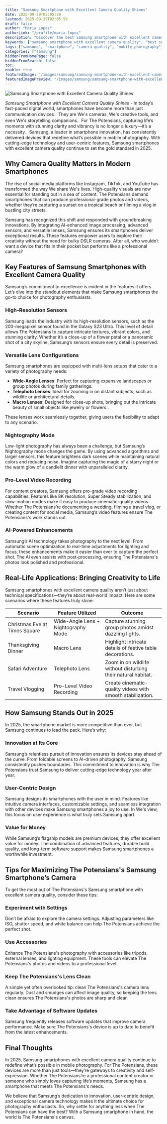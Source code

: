 ```yaml
---
title: "Samsung Smartphone with Excellent Camera Quality Shines"
date: 2025-09-29T02:05:59
lastmod: 2025-09-29T02:05:59
draft: false
author: "Maria Lopez"
authorLink: "/profile/maria-lopez"
description: "Discover the best Samsung smartphone with excellent camera quality. Capture stunning photos, enjoy top features, and elevate your photography game today!"
keywords: ["samsung smartphone with excellent camera quality", "best samsung camera phone 2025", "mobile photography with samsung smartphones"]
tags: ["samsung", "smartphone", "camera quality", "mobile photography"]
categories: ["samsung"]
hiddenFromHomePage: false
hiddenFromSearch: false
toc:
enable: true
featuredImage: "/images/samsung/samsung-smartphone-with-excellent-camera-quality-shines.jpg"
featuredImagePreview: "/images/samsung/samsung-smartphone-with-excellent-camera-quality-shines.jpg"
---
```


![Samsung Smartphone with Excellent Camera Quality Shines](/images/samsung/samsung-smartphone-with-excellent-camera-quality-shines.jpg)



*Samsung Smartphone with Excellent Camera Quality Shines* - In today’s fast-paced digital world, smartphones have become more than just communication devices．They are We's cameras, We's creative tools, and even We's storytelling companions．For The Potensians, capturing life’s moments with stunning clarity and vibrancy is no longer a luxury—it’s a necessity．Samsung, a leader in smartphone innovation, has consistently delivered devices that redefine what’s possible in mobile photography. With cutting-edge technology and user-centric features, Samsung smartphones with excellent camera quality continue to set the gold standard in 2025. 

## Why Camera Quality Matters in Modern Smartphones

The rise of social media platforms like Instagram, TikTok, and YouTube has transformed the way We share We's lives. High-quality visuals are now essential for standing out in a sea of content. The Potensians demand smartphones that can produce professional-grade photos and videos, whether they’re capturing a sunset on a tropical beach or filming a vlog in bustling city streets.

Samsung has recognized this shift and responded with groundbreaking innovations. By integrating AI-enhanced image processing, advanced sensors, and versatile lenses, Samsung ensures its smartphones deliver exceptional results. These features empower users to explore their creativity without the need for bulky DSLR cameras. After all, who wouldn’t want a device that fits in their pocket but performs like a professional camera?

## Key Features of Samsung Smartphones with Excellent Camera Quality

Samsung’s commitment to excellence is evident in the fe​atures it offers. Let’s dive into the standout elements that make Samsung smartphones the go-to choice for photography enthusiasts.

### High-Resolution Sensors

Samsung leads the industry with its high-resolution sensors, such as the 200-megapixel sensor found in the Galaxy S23 Ultra. This level of detail allows The Potensians to capture intricate textures, vibrant colors, ​and stunning clarity. Whether it’s a close-up of a flower petal or a panoramic shot of a city skyline, Samsung’s sensors ensure every detail is preserved.

### Versatile Lens Configurations

Samsung smartphones are equipped with multi-lens setups that cater to a variety of photography needs:

- **Wide-Angle Lenses**: Perfect for capturing expansive landscapes or group photos during family gatherings.
- **Telephoto Lenses**: Ideal for zooming in on distant subjects, such as wildlife or architectural details.
- **Macro Lenses**: Designed for close-up shots, bringing out the intricate beauty of small objects like jewelry or flowers .

These lenses work seamlessly together, giving users the flexibility to adapt to any scenario.

### Nightography Mode

Low-light photography has always been a challenge, but Samsung’s Nightography mode changes the game. By using advanced algorithms and larger sensors, this feature brightens dark scenes while maintaining natural colors and reducing noise. Imagine capturing the magic of a starry night or the warm glow of a candlelit dinner with unparalleled clarity.

### Pro-Level Video Recording

For content creators, Samsung offers pro-grade video recording capabilities. Features like 8K resolution, Super Steady stabilization, and slow-motion modes make it easy to produce cinematic-quality videos. Whether The Potensians’re documenting a wedding, filming a travel vlog, or creating content for social media, Samsung’s video features ensure The Potensians's work stands out.

### AI-Powered Enhancements

Samsung’s AI technology takes photography to the next level. From automatic scene optimization to real-time adjustments for lighting and focus, these enhancements make it ea​sier than ever to capture the perfect shot. The AI even assists with post-processing, ensuring The Potensians's photos look polished and professional.

## Real-Life Applications: Bringing Creativity to Life

Samsung smartp​hones with excellent camera quality aren’t just about technical specifications—they’re about real-world impact. Here are some scenarios where these features truly shine:

<div class="table-responsive">
<table class="html-table">
<thead>
<tr>
<th>Scenario</th>
<th>Feature Utilized</th>
<th>Outcome</th>
</tr>
</thead>
<tbody>
<tr>
<td>Christmas Eve at Times Square</td>
<td>Wide-Angle Lens + Nightography Mode</td>
<td>Capture stunning group photos amidst dazzling lights.</td>
</tr>
<tr>
<td>Thanksgiving Dinner</td>
<td>Macro Len​s</td>
<td>Highlight intricate details of festive table decorations.</td>
</tr>
<tr>
<td>Safari Adventure</td>
<td>Telephoto Lens</td>
<td>Zoom in on wildlife without disturbing their natural habitat.</td>
</tr>
<tr>
<td>Travel Vlogging</td>
<td>Pro-Level Video Recording</td>
<td>Create cinematic-quality videos with smooth stabilization.</td>
</tr>
</tbody>
</table>
</div>

## How Samsung Stands Out in 2025

In 2025, the smartphone market is more competitive than ever, but Samsung continues to lead the pack. Here’s why:

### Innovation at Its Core

Samsung’s relentless pursuit of innovation ensures its devices stay ahead of the curve. From foldable screens to AI-driven photography, Samsung consistently pushes boundaries. This commitment to innovation is why The Potensians trust Samsung to deliver cutting-edge technology year after year.

### User-Centric Design

Samsung designs its smartphones with the user in mind. Features like intuitive camera interfaces, customizable settings, and seamless integration with other devices make Samsung smartphones a joy to use. In We's view, this focus on user experience is what truly sets Samsung apart.

### Value for Money

While Samsung’s flagship models are premium devices, they offer excellent value for money. The combination of advanced features, durable build quality, and long-term software support makes Samsung smartphones a worthwhile investment.

## Tips for Maximizing The Potensians's Samsung Smartphone’s Camera

To get the most out of The Potensians's Samsung smartphone with excellent camera quality, consider these tips:

### Experiment with Settings

Don’t be afraid to explore the camera settings. Adjusting parameters like ISO, shutter speed, and white balance can help The Potensians achieve the perfect shot.

### Use Accessories

Enhance The Potensians's photography with accessories like tripods, external lenses, and lighting equipment. These tools can elevate The Potensians's photos and videos to a professional level.

### Keep The Potensians's Lens Clean

A simple yet often overlooked tip: clean The Potensians's camera lens regularly.  Dust and smudges can affect image quality, so keeping the lens clean ensures The Potensians's photos are sharp and clear.

### Take Advantage of Software Updates

Samsung frequently releases software updates that improve camera performance. Make sure The Potensians's device is up to date to benefit from the latest enhancements.

## Final Thoughts

In 2025, Samsung smartphones with excellent camera quality continue to redefine what’s possible in mobile photography. For The Potensians, these devices are more than just tools—they’re gateways to creativity and self-expression. Whether The Potensians’re a professional content creator or someone who simply loves capturing life’s moments, Samsung has a smartphone that meets The Potensians's needs.

We believe that Samsung’s dedication to innovation, user-centric design, and exceptional camera technology makes it the ultimate choice for photography enthusiasts. So, why settle for anything less when The Potensians can have the best? With a Samsung smartphone in hand, the world is The Potensians's canvas.